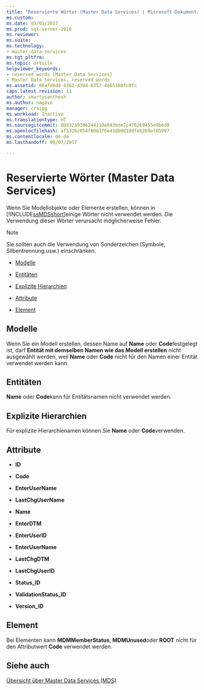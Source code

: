 ```yaml
---
title: "Reservierte Wörter (Master Data Services) | Microsoft-Dokumentation"
ms.custom: 
ms.date: 03/01/2017
ms.prod: sql-server-2016
ms.reviewer: 
ms.suite: 
ms.technology:
- master-data-services
ms.tgt_pltfrm: 
ms.topic: article
helpviewer_keywords:
- reserved words [Master Data Services]
- Master Data Services, reserved words
ms.assetid: 88afd0d0-4362-4394-8357-4e65388fc0fc
caps.latest.revision: 11
author: smartysanthosh
ms.author: nagavo
manager: craigg
ms.workload: Inactive
ms.translationtype: HT
ms.sourcegitcommit: 0b832a9306244210e693bde7c476269455e9b6d8
ms.openlocfilehash: af5326c054f80b376e43db0d18dfeb2b9ef85997
ms.contentlocale: de-de
ms.lasthandoff: 09/07/2017

---
```

# <a name="reserved-words-master-data-services"></a>Reservierte Wörter (Master Data Services)
  Wenn Sie Modellobjekte oder Elemente erstellen, können in [!INCLUDE[ssMDSshort](../includes/ssmdsshort-md.md)]einige Wörter nicht verwendet werden. Die Verwendung dieser Wörter verursacht möglicherweise Fehler.  
  
> [!NOTE]  
>  Sie sollten auch die Verwendung von Sonderzeichen (Symbole, Silbentrennung usw.) einschränken.  
  
-   [Modelle](../master-data-services/reserved-words-master-data-services.md#models)  
  
-   [Entitäten](../master-data-services/reserved-words-master-data-services.md#entities)  
  
-   [Explizite Hierarchien](../master-data-services/reserved-words-master-data-services.md#exhierarchies)  
  
-   [Attribute](../master-data-services/reserved-words-master-data-services.md#attributes)  
  
-   [Element](../master-data-services/reserved-words-master-data-services.md#members)  
  
##  <a name="models"></a> Modelle  
 Wenn Sie ein Modell erstellen, dessen Name auf **Name** oder **Code**festgelegt ist, darf **Entität mit demselben Namen wie das Modell erstellen** nicht ausgewählt werden, weil **Name** oder **Code** nicht für den Namen einer Entität verwendet werden kann.  
  
##  <a name="entities"></a> Entitäten  
 **Name** oder **Code**kann für Entitätsnamen nicht verwendet werden.  
  
##  <a name="exhierarchies"></a> Explizite Hierarchien  
 Für explizite Hierarchienamen können Sie **Name** oder **Code**verwenden.  
  
##  <a name="attributes"></a> Attribute  
  
-   **ID**  
  
-   **Code**  
  
-   **EnterUserName**  
  
-   **LastChgUserName**  
  
-   **Name**  
  
-   **EnterDTM**  
  
-   **EnterUserID**  
  
-   **EnterUserName**  
  
-   **LastChgDTM**  
  
-   **LastChgUserID**  
  
-   **Status_ID**  
  
-   **ValidationStatus_ID**  
  
-   **Version_ID**  
  
##  <a name="members"></a> Element  
 Bei Elementen kann **MDMMemberStatus**, **MDMUnused**oder **ROOT** nicht für den Attributwert **Code** verwendet werden.  
  
## <a name="see-also"></a>Siehe auch  
 [Übersicht über Master Data Services &#40;MDS&#41;](../master-data-services/master-data-services-overview-mds.md)  
  
  


